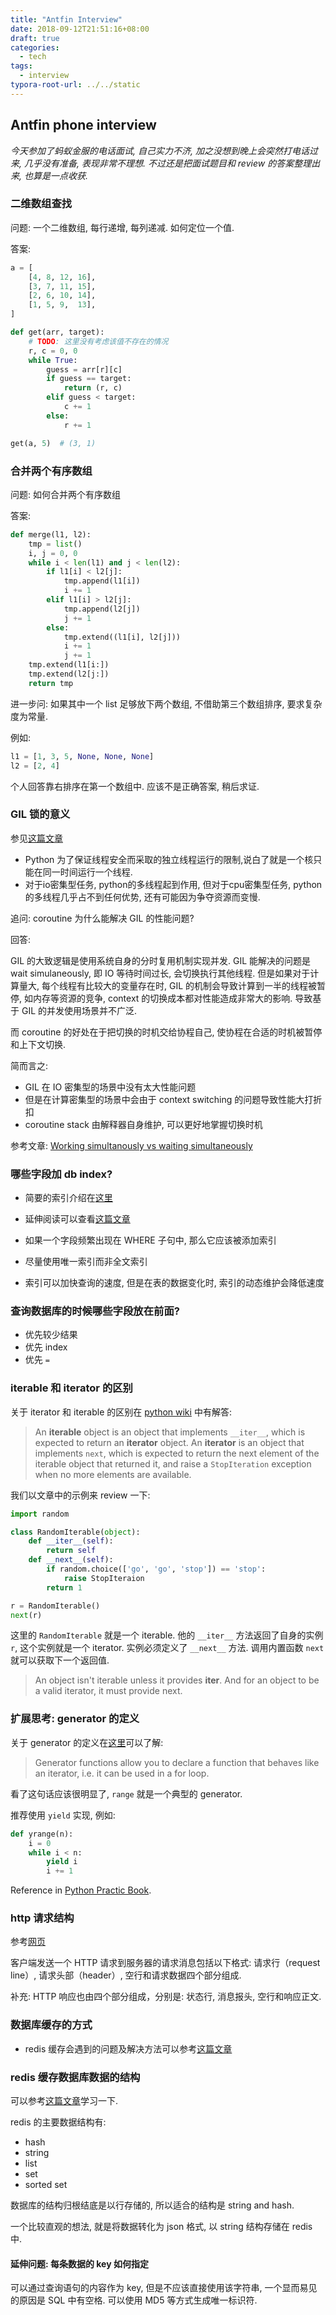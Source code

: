```yaml
---
title: "Antfin Interview"
date: 2018-09-12T21:51:16+08:00
draft: true
categories:
  - tech
tags:
  - interview
typora-root-url: ../../static
---
```


## Antfin phone interview

_今天参加了蚂蚁金服的电话面试, 自己实力不济, 加之没想到晚上会突然打电话过来, 几乎没有准备, 表现非常不理想. 不过还是把面试题目和 review 的答案整理出来, 也算是一点收获._

### 二维数组查找

问题: 一个二维数组, 每行递增, 每列递减. 如何定位一个值.

答案:

```python
a = [
    [4, 8, 12, 16],
    [3, 7, 11, 15],
    [2, 6, 10, 14],
    [1, 5, 9,  13],
]

def get(arr, target):
    # TODO: 这里没有考虑该值不存在的情况
    r, c = 0, 0
    while True:
        guess = arr[r][c]
        if guess == target:
            return (r, c)
        elif guess < target:
            c += 1
        else:
            r += 1

get(a, 5)  # (3, 1)
```

### 合并两个有序数组

问题: 如何合并两个有序数组

答案:

```python
def merge(l1, l2):
    tmp = list()
    i, j = 0, 0
    while i < len(l1) and j < len(l2):
        if l1[i] < l2[j]:
            tmp.append(l1[i])
            i += 1
        elif l1[i] > l2[j]:
            tmp.append(l2[j])
            j += 1
        else:
            tmp.extend((l1[i], l2[j]))
            i += 1
            j += 1
    tmp.extend(l1[i:])
    tmp.extend(l2[j:])
    return tmp
```

进一步问: 如果其中一个 list 足够放下两个数组, 不借助第三个数组排序, 要求复杂度为常量.

例如:

```python
l1 = [1, 3, 5, None, None, None]
l2 = [2, 4]
```

个人回答靠右排序在第一个数组中. 应该不是正确答案, 稍后求证.


### GIL 锁的意义

参见[这篇文章](https://github.com/taizilongxu/interview_python#18-gil%E7%BA%BF%E7%A8%8B%E5%85%A8%E5%B1%80%E9%94%81)

- Python 为了保证线程安全而采取的独立线程运行的限制,说白了就是一个核只能在同一时间运行一个线程.
- 对于io密集型任务, python的多线程起到作用, 但对于cpu密集型任务, python的多线程几乎占不到任何优势, 还有可能因为争夺资源而变慢.

追问: coroutine 为什么能解决 GIL 的性能问题?

回答:

GIL 的大致逻辑是使用系统自身的分时复用机制实现并发. GIL 能解决的问题是 wait simulaneously, 即 IO 等待时间过长, 会切换执行其他线程. 但是如果对于计算量大, 每个线程有比较大的变量存在时, GIL 的机制会导致计算到一半的线程被暂停, 如内存等资源的竞争, context 的切换成本都对性能造成非常大的影响. 导致基于 GIL 的并发使用场景并不广泛.

而 coroutine 的好处在于把切换的时机交给协程自己, 使协程在合适的时机被暂停和上下文切换.

简而言之:

- GIL 在 IO 密集型的场景中没有太大性能问题
- 但是在计算密集型的场景中会由于 context switching 的问题导致性能大打折扣
- coroutine stack 由解释器自身维护, 可以更好地掌握切换时机

参考文章: [Working simultanously vs waiting simultaneously](http://yosefk.com/blog/working-simultaneously-vs-waiting-simultaneously.html)

### 哪些字段加 db index?

- 简要的索引介绍在[这里](https://www.jianshu.com/p/4c2a2b0ef3e0)
- 延伸阅读可以查看[这篇文章](http://blog.codinglabs.org/articles/theory-of-mysql-index.html)

- 如果一个字段频繁出现在 WHERE 子句中, 那么它应该被添加索引
- 尽量使用唯一索引而非全文索引
- 索引可以加快查询的速度, 但是在表的数据变化时, 索引的动态维护会降低速度

### 查询数据库的时候哪些字段放在前面?

- 优先较少结果
- 优先 index
- 优先 `=`

### iterable 和 iterator 的区别

关于 iterator 和 iterable 的区别在 [python wiki](https://wiki.python.org/moin/Iterator) 中有解答:

> An **iterable** object is an object that implements `__iter__`, which is expected to return an **iterator** object.
> An **iterator** is an object that implements `next`, which is expected to return the next element of the iterable object that returned it, and raise a `StopIteration` exception when no more elements are available.

我们以文章中的示例来 review 一下:

```python
import random

class RandomIterable(object):
    def __iter__(self):
        return self
    def __next__(self):
        if random.choice(['go', 'go', 'stop']) == 'stop':
            raise StopIteraion
        return 1

r = RandomIterable()
next(r)
```

这里的 `RandomIterable` 就是一个 iterable. 他的 `__iter__` 方法返回了自身的实例 `r`, 这个实例就是一个 iterator. 实例必须定义了 `__next__` 方法. 调用内置函数 `next` 就可以获取下一个返回值.

> An object isn't iterable unless it provides __iter__. And for an object to be a valid iterator, it must provide next.

### 扩展思考: generator 的定义

关于 generator 的定义在[这里](https://wiki.python.org/moin/Generators)可以了解:

> Generator functions allow you to declare a function that behaves like an iterator, i.e. it can be used in a for loop.

看了这句话应该很明显了, `range` 就是一个典型的 generator.

推荐使用 `yield` 实现, 例如:

```python
def yrange(n):
    i = 0
    while i < n:
        yield i
        i += 1
```

Reference in [Python Practic Book](https://anandology.com/python-practice-book/iterators.html).

### http 请求结构

参考[网页](http://www.runoob.com/http/http-messages.html)

客户端发送一个 HTTP 请求到服务器的请求消息包括以下格式: 请求行（request line）, 请求头部（header）, 空行和请求数据四个部分组成.

补充: HTTP 响应也由四个部分组成，分别是: 状态行, 消息报头, 空行和响应正文.

### 数据库缓存的方式

- redis 缓存会遇到的问题及解决方法可以参考[这篇文章](https://juejin.im/post/5b961172f265da0ab7198f4d)

### redis 缓存数据库数据的结构

可以参考[这篇文章](https://blog.csdn.net/qtyl1988/article/details/39519951)学习一下.

redis 的主要数据结构有:

- hash
- string
- list
- set
- sorted set

数据库的结构归根结底是以行存储的, 所以适合的结构是 string and hash.

一个比较直观的想法, 就是将数据转化为 json 格式, 以 string 结构存储在 redis 中.

#### 延伸问题: 每条数据的 key 如何指定

可以通过查询语句的内容作为 key, 但是不应该直接使用该字符串, 一个显而易见的原因是 SQL 中有空格. 可以使用 MD5 等方式生成唯一标识符.
